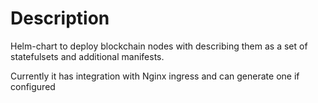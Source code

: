 # Description
Helm-chart to deploy blockchain nodes with describing them as a set of statefulsets and additional manifests.

Currently it has integration with Nginx ingress and can generate one if configured
